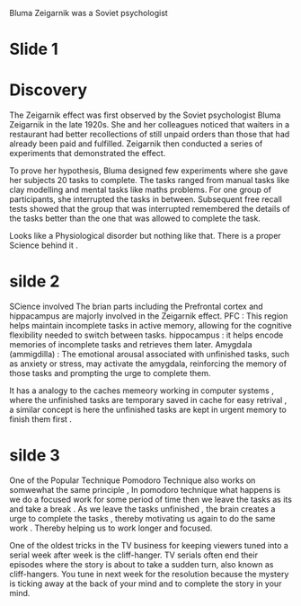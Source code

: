 Bluma Zeigarnik was a Soviet psychologist 
# Slide 1
  # Discovery
The Zeigarnik effect was first observed by the Soviet psychologist Bluma Zeigarnik in the late 1920s. She and her colleagues noticed that waiters in a restaurant had better recollections of still unpaid orders than those that had already been paid and fulfilled. Zeigarnik then conducted a series of experiments that demonstrated the effect.

To prove her hypothesis, Bluma designed few experiments where she gave her subjects 20 tasks to complete. The tasks ranged from manual tasks like clay modelling and mental tasks like maths problems. For one group of participants, she interrupted the tasks in between. Subsequent free recall tests showed that the group that was interrupted remembered the details of the tasks better than the one that was allowed to complete the task.


Looks like a Physiological disorder but nothing like that. There is a proper Science behind it .

# silde 2
SCience involved
The brian parts including the Prefrontal cortex and hippacampus are majorly involved in the Zeigarnik effect.
PFC : This region helps maintain incomplete tasks in active memory, allowing for the cognitive flexibility needed to switch between tasks.
hippocampus : it helps encode memories of incomplete tasks and retrieves them later.
Amygdala (ammigdilla) : The emotional arousal associated with unfinished tasks, such as anxiety or stress, may activate the amygdala, reinforcing the memory of those tasks and prompting the urge to complete them.

It has a analogy to the caches memeory working in computer systems , where the unfinished tasks are temporary saved in cache for easy retrival , a similar concept is here the unfinished tasks are kept in urgent memory to finish them first .

# silde 3
One of the Popular Technique Pomodoro Technique also works on somwewhat the same principle , In pomodoro technique what happens is we do a focused work for some period of time then we leave the tasks as its and take a break . As we leave the tasks unfinished , the brain creates a urge to complete the tasks , thereby motivating us again to do the same work . Thereby helping us to work longer and focused.

One of the oldest tricks in the TV business for keeping viewers tuned into a serial week after week is the cliff-hanger. TV serials often end their episodes where the story is about to take a sudden turn, also known as cliff-hangers. You tune in next week for the resolution because the mystery is ticking away at the back of your mind and to complete the story in your mind.

